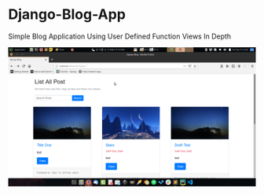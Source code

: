 # Django-Blog-App

Simple Blog Application Using User Defined Function Views In Depth

![screenshot](https://github.com/rifqirosyidi/Django-Blog-App/blob/master/image.png)
